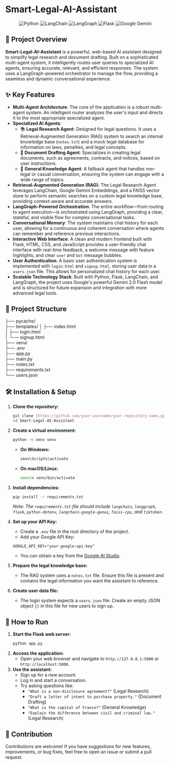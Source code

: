 # Smart-Legal-AI-Assistant

<p align="center">
  <img src="https://img.shields.io/badge/Python-3776AB?style=for-the-badge&logo=python&logoColor=white" alt="Python">
  <img src="https://img.shields.io/badge/LangChain-0.1.16-blueviolet?style=for-the-badge" alt="LangChain">
  <img src="https://img.shields.io/badge/LangGraph-0.0.30-orange?style=for-the-badge" alt="LangGraph">
  <img src="https://img.shields.io/badge/Flask-000000?style=for-the-badge&logo=flask&logoColor=white" alt="Flask">
  <img src="https://img.shields.io/badge/Google_Gemini-2.0-F9A52A?style=for-the-badge&logo=google&logoColor=white" alt="Google Gemini">
</p>

## 🌟 Project Overview

**Smart-Legal-AI-Assistant** is a powerful, web-based AI assistant designed to simplify legal research and document drafting. Built on a sophisticated multi-agent system, it intelligently routes user queries to specialized AI agents, ensuring accurate, relevant, and efficient responses. The system uses a LangGraph-powered orchestrator to manage the flow, providing a seamless and dynamic conversational experience.

## ✨ Key Features

- **Multi-Agent Architecture**: The core of the application is a robust multi-agent system. An intelligent router analyzes the user's input and directs it to the most appropriate specialized agent.
- **Specialized AI Agents**:
    - 📚 **Legal Research Agent**: Designed for legal questions. It uses a Retrieval-Augmented Generation (RAG) system to search an internal knowledge base (`notes.txt`) and a mock legal database for information on laws, penalties, and legal concepts.
    - 📝 **Document Drafting Agent**: Specializes in creating legal documents, such as agreements, contracts, and notices, based on user instructions.
    - 🧠 **General Knowledge Agent**: A fallback agent that handles non-legal or casual conversation, ensuring the system can engage with a wide range of topics.
- **Retrieval-Augmented Generation (RAG)**: The Legal Research Agent leverages LangChain, Google Gemini Embeddings, and a FAISS vector store to perform semantic searches on a custom legal knowledge base, providing context-aware and accurate answers.
- **LangGraph-Powered Orchestration**: The entire workflow—from routing to agent execution—is orchestrated using LangGraph, providing a clear, stateful, and visible flow for complex conversational tasks.
- **Conversational Memory**: The system maintains chat history for each user, allowing for a continuous and coherent conversation where agents can remember and reference previous interactions.
- **Interactive Web Interface**: A clean and modern frontend built with Flask, HTML, CSS, and JavaScript provides a user-friendly chat interface with real-time feedback, a welcome message with feature highlights, and clear `user` and `bot` message bubbles.
- **User Authentication**: A basic user authentication system is implemented with `login.html` and `signup.html`, storing user data in a `users.json` file. This allows for personalized chat history for each user.
- **Scalable Technology Stack**: Built with Python, Flask, LangChain, and LangGraph, the project uses Google's powerful Gemini 2.0 Flash model and is structured for future expansion and integration with more advanced legal tools.

## 📁 Project Structure

├── pycache/           
├── templates/
│   ├── index.html         
│   ├── login.html         
│   └── signup.html      
├── venv/                 
├── .env                   
├── app.py                 
├── main.py                
├── notes.txt              
├── requirements.txt       
└── users.json             

## 🛠️ Installation & Setup

1.  **Clone the repository:**
    ```bash
    git clone [https://github.com/your-username/your-repository-name.git](https://github.com/your-username/your-repository-name.git)
    cd Smart-Legal-AI-Assistant
    ```

2.  **Create a virtual environment:**
    ```bash
    python -m venv venv
    ```
    -   **On Windows:**
        ```bash
        venv\Scripts\activate
        ```
    -   **On macOS/Linux:**
        ```bash
        source venv/bin/activate
        ```

3.  **Install dependencies:**
    ```bash
    pip install -r requirements.txt
    ```
    *Note: The `requirements.txt` file should include `langchain`, `langgraph`, `flask`, `python-dotenv`, `langchain-google-genai`, `faiss-cpu`, and `tiktoken`.*

4.  **Set up your API Key:**
    -   Create a `.env` file in the root directory of the project.
    -   Add your Google API Key:
    ```
    GOOGLE_API_KEY="your-google-api-key"
    ```
    -   You can obtain a key from the [Google AI Studio](https://aistudio.google.com/app/apikey).

5.  **Prepare the legal knowledge base:**
    -   The RAG system uses a `notes.txt` file. Ensure this file is present and contains the legal information you want the assistant to reference.

6.  **Create user data file:**
    -   The login system expects a `users.json` file. Create an empty JSON object `{}` in this file for new users to sign up.

## 🚀 How to Run

1.  **Start the Flask web server:**
    ```bash
    python app.py
    ```
2.  **Access the application:**
    -   Open your web browser and navigate to `http://127.0.0.1:5000` or `http://localhost:5000`.
3.  **Use the assistant:**
    -   Sign up for a new account.
    -   Log in and start a conversation.
    -   Try asking questions like:
        -   `"What is a non-disclosure agreement?"` (Legal Research)
        -   `"Draft a letter of intent to purchase property."` (Document Drafting)
        -   `"What is the capital of France?"` (General Knowledge)
        -   `"Explain the difference between civil and criminal law."` (Legal Research)

## 🤝 Contribution

Contributions are welcome! If you have suggestions for new features, improvements, or bug fixes, feel free to open an issue or submit a pull request.
